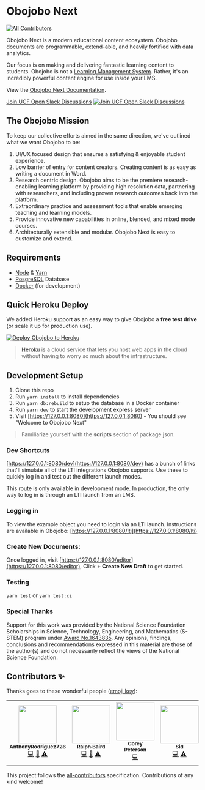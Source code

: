# Obojobo Next
<!-- ALL-CONTRIBUTORS-BADGE:START - Do not remove or modify this section -->
[![All Contributors](https://img.shields.io/badge/all_contributors-1-orange.svg?style=flat-square)](#contributors-)
<!-- ALL-CONTRIBUTORS-BADGE:END -->

Obojobo Next is a modern educational content ecosystem. Obojobo documents are programmable, extend-able, and heavily fortified with data analytics.

Our focus is on making and delivering fantastic learning content to students. Obojobo is not a [Learning Management System](https://en.wikipedia.org/wiki/Learning_management_system). Rather, it's an incredibly powerful content engine for use inside your LMS.

View the [Obojobo Next Documentation](https://ucfopen.github.io/Obojobo-Docs/).

[Join UCF Open Slack Discussions](https://ucf-open-slackin.herokuapp.com/) [![Join UCF Open Slack Discussions](https://ucf-open-slackin.herokuapp.com/badge.svg)](https://ucf-open-slackin.herokuapp.com/)

## The Obojobo Mission

To keep our collective efforts aimed in the same direction, we've outlined what we want Obojobo to be:

1. UI/UX focused design that ensures a satisfying & enjoyable student experience.
2. Low barrier of entry for content creators. Creating content is as easy as writing a document in Word.
3. Research centric design. Obojobo aims to be the premiere research-enabling learning platform by providing high resolution data, partnering with researchers, and including proven research outcomes back into the platform.
4. Extraordinary practice and assessment tools that enable emerging teaching and learning models.
5. Provide innovative new capabilities in online, blended, and mixed mode courses.
6. Architecturally extensible and modular. Obojobo Next is easy to customize and extend.

## Requirements

- [Node](https://nodejs.org/) & [Yarn](https://yarnpkg.com/)
- [PosgreSQL](https://www.postgresql.org/) Database
- [Docker](https://www.docker.com/) (for development)

## Quick Heroku Deploy

We added Heroku support as an easy way to give Obojobo a **free test drive** (or scale it up for production use).

[![Deploy Obojobo to Heroku](https://www.herokucdn.com/deploy/button.svg)](https://heroku.com/deploy/)

> [Heroku](https://www.heroku.com/what) is a cloud service that lets you host web apps in the cloud without having to worry so much about the infrastructure.

## Development Setup

1. Clone this repo
2. Run `yarn install` to install dependencies
3. Run `yarn db:rebuild` to setup the database in a Docker container
4. Run `yarn dev` to start the development express server
5. Visit [https://127.0.0.1:8080](https://127.0.0.1:8080) - You should see "Welcome to Obojobo Next"

> Familiarize yourself with the **scripts** section of package.json.

### Dev Shortcuts

[https://127.0.0.1:8080/dev](https://127.0.0.1:8080/dev) has a bunch of links that'll simulate all of the LTI integrations Obojobo supports. Use these to quickly log in and test out the different launch modes.

This route is only available in development mode. In production, the only way to log in is through an LTI launch from an LMS.

### Logging in

To view the example object you need to login via an LTI launch. Instructions are available in Obojobo: [https://127.0.0.1:8080/lti](https://127.0.0.1:8080/lti)

### Create New Documents:

Once logged in, visit [https://127.0.0.1:8080/editor](https://127.0.0.1:8080/editor). Click **+ Create New Draft** to get started.

### Testing

`yarn test` or `yarn test:ci`

### Special Thanks

Support for this work was provided by the National Science Foundation Scholarships in Science, Technology, Engineering, and Mathematics (S-STEM) program under [Award No.1643835](https://www.nsf.gov/awardsearch/showAward?AWD_ID=1643835). Any opinions, findings, conclusions and recommendations expressed in this material are those of the author(s) and do not necessarily reflect the views of the National Science Foundation.

## Contributors ✨

Thanks goes to these wonderful people ([emoji key](https://allcontributors.org/docs/en/emoji-key)):

<!-- ALL-CONTRIBUTORS-LIST:START - Do not remove or modify this section -->
<!-- prettier-ignore-start -->
<!-- markdownlint-disable -->
<table>
  <tr>
    <td align="center"><a href="https://github.com/AnthonyRodriguez726"><img src="https://avatars2.githubusercontent.com/u/11856062?v=4" width="100px;" alt=""/><br /><sub><b>AnthonyRodriguez726</b></sub></a><br /><a href="https://github.com/ucfopen/Obojobo/commits?author=AnthonyRodriguez726" title="Code">💻</a> <a href="https://github.com/ucfopen/Obojobo/pulls?q=is%3Apr+reviewed-by%3AAnthonyRodriguez726" title="Reviewed Pull Requests">👀</a> <a href="https://github.com/ucfopen/Obojobo/commits?author=AnthonyRodriguez726" title="Tests">⚠️</a></td>
    <td align="center"><a href="https://github.com/rmanbaird"><img src="https://avatars0.githubusercontent.com/u/22771644?v=4" width="100px;" alt=""/><br /><sub><b>Ralph Baird</b></sub></a><br /><a href="https://github.com/ucfopen/Obojobo/commits?author=rmanbaird" title="Code">💻</a> <a href="https://github.com/ucfopen/Obojobo/pulls?q=is%3Apr+reviewed-by%3Armanbaird" title="Reviewed Pull Requests">👀</a> <a href="https://github.com/ucfopen/Obojobo/commits?author=rmanbaird" title="Tests">⚠️</a></td>
    <td align="center"><a href="https://github.com/clpetersonucf"><img src="https://avatars0.githubusercontent.com/u/1268547?v=4" width="100px;" alt=""/><br /><sub><b>Corey Peterson</b></sub></a><br /><a href="https://github.com/ucfopen/Obojobo/commits?author=clpetersonucf" title="Code">💻</a></td>
    <td align="center"><a href="https://github.com/SidTheEngineer"><img src="https://avatars0.githubusercontent.com/u/19176417?v=4" width="100px;" alt=""/><br /><sub><b>Sid</b></sub></a><br /><a href="https://github.com/ucfopen/Obojobo/commits?author=SidTheEngineer" title="Code">💻</a> <a href="https://github.com/ucfopen/Obojobo/commits?author=SidTheEngineer" title="Tests">⚠️</a></td>
    <td align="center"><a href="https://github.com/JonGuilbe"><img src="https://avatars2.githubusercontent.com/u/9093729?v=4" width="100px;" alt=""/><br /><sub><b>Jonathan Guilbe</b></sub></a><br /><a href="https://github.com/ucfopen/Obojobo/commits?author=JonGuilbe" title="Code">💻</a> <a href="https://github.com/ucfopen/Obojobo/commits?author=JonGuilbe" title="Tests">⚠️</a></td>
    <td align="center"><a href="http://keeganberry.com"><img src="https://avatars2.githubusercontent.com/u/229935?v=4" width="100px;" alt=""/><br /><sub><b>Keegan Berry</b></sub></a><br /><a href="https://github.com/ucfopen/Obojobo/commits?author=keeeeeegan" title="Code">💻</a> <a href="https://github.com/ucfopen/Obojobo/commits?author=keeeeeegan" title="Tests">⚠️</a></td>
    <td align="center"><a href="https://github.com/adrianfish"><img src="https://avatars3.githubusercontent.com/u/134546?v=4" width="100px;" alt=""/><br /><sub><b>Adrian Fish</b></sub></a><br /><a href="https://github.com/ucfopen/Obojobo/commits?author=adrianfish" title="Code">💻</a> <a href="https://github.com/ucfopen/Obojobo/issues?q=author%3Aadrianfish" title="Bug reports">🐛</a> <a href="#ideas-adrianfish" title="Ideas, Planning, & Feedback">🤔</a></td>
    <td align="center"><a href="https://github.com/FrenjaminBanklin"><img src="https://avatars1.githubusercontent.com/u/1275983?v=4" width="100px;" alt=""/><br /><sub><b>Brandon Stull</b></sub></a><br /><a href="https://github.com/ucfopen/Obojobo/commits?author=FrenjaminBanklin" title="Code">💻</a> <a href="https://github.com/ucfopen/Obojobo/issues?q=author%3AFrenjaminBanklin" title="Bug reports">🐛</a> <a href="https://github.com/ucfopen/Obojobo/commits?author=FrenjaminBanklin" title="Tests">⚠️</a> <a href="https://github.com/ucfopen/Obojobo/pulls?q=is%3Apr+reviewed-by%3AFrenjaminBanklin" title="Reviewed Pull Requests">👀</a></td>
    <td align="center"><a href="http://blog.sheasilverman.com"><img src="https://avatars3.githubusercontent.com/u/1273237?v=4" width="100px;" alt=""/><br /><sub><b>Shea</b></sub></a><br /><a href="https://github.com/ucfopen/Obojobo/commits?author=ssilverm" title="Documentation">📖</a></td>
    <td align="center"><a href="https://github.com/samuel-belcastro"><img src="https://avatars0.githubusercontent.com/u/17661897?v=4" width="100px;" alt=""/><br /><sub><b>Samuel Belcastro</b></sub></a><br /><a href="https://github.com/ucfopen/Obojobo/commits?author=samuel-belcastro" title="Code">💻</a> <a href="https://github.com/ucfopen/Obojobo/commits?author=samuel-belcastro" title="Tests">⚠️</a></td>
    <td align="center"><a href="https://github.com/gitnix"><img src="https://avatars1.githubusercontent.com/u/5448785?v=4" width="100px;" alt=""/><br /><sub><b>Ryan Eppers</b></sub></a><br /><a href="https://github.com/ucfopen/Obojobo/issues?q=author%3Agitnix" title="Bug reports">🐛</a> <a href="https://github.com/ucfopen/Obojobo/commits?author=gitnix" title="Code">💻</a> <a href="https://github.com/ucfopen/Obojobo/commits?author=gitnix" title="Documentation">📖</a> <a href="#ideas-gitnix" title="Ideas, Planning, & Feedback">🤔</a> <a href="#maintenance-gitnix" title="Maintenance">🚧</a> <a href="#platform-gitnix" title="Packaging/porting to new platform">📦</a> <a href="#question-gitnix" title="Answering Questions">💬</a> <a href="https://github.com/ucfopen/Obojobo/pulls?q=is%3Apr+reviewed-by%3Agitnix" title="Reviewed Pull Requests">👀</a> <a href="#tool-gitnix" title="Tools">🔧</a></td>
    <td align="center"><a href="https://github.com/qwertynerd97"><img src="https://avatars3.githubusercontent.com/u/36134301?v=4" width="100px;" alt=""/><br /><sub><b>Elli Howard</b></sub></a><br /><a href="#a11y-qwertynerd97" title="Accessibility">️️️️♿️</a> <a href="https://github.com/ucfopen/Obojobo/commits?author=qwertynerd97" title="Code">💻</a> <a href="https://github.com/ucfopen/Obojobo/commits?author=qwertynerd97" title="Documentation">📖</a> <a href="#ideas-qwertynerd97" title="Ideas, Planning, & Feedback">🤔</a> <a href="#maintenance-qwertynerd97" title="Maintenance">🚧</a> <a href="https://github.com/ucfopen/Obojobo/pulls?q=is%3Apr+reviewed-by%3Aqwertynerd97" title="Reviewed Pull Requests">👀</a> <a href="https://github.com/ucfopen/Obojobo/commits?author=qwertynerd97" title="Tests">⚠️</a></td>
    <td align="center"><a href="http://www.zachberry.com"><img src="https://avatars2.githubusercontent.com/u/73479?v=4" width="100px;" alt=""/><br /><sub><b>Zachary Berry</b></sub></a><br /><a href="https://github.com/ucfopen/Obojobo/commits?author=zachberry" title="Code">💻</a> <a href="#content-zachberry" title="Content">🖋</a> <a href="https://github.com/ucfopen/Obojobo/commits?author=zachberry" title="Documentation">📖</a> <a href="#design-zachberry" title="Design">🎨</a> <a href="#ideas-zachberry" title="Ideas, Planning, & Feedback">🤔</a> <a href="#projectManagement-zachberry" title="Project Management">📆</a> <a href="https://github.com/ucfopen/Obojobo/pulls?q=is%3Apr+reviewed-by%3Azachberry" title="Reviewed Pull Requests">👀</a></td>
    <td align="center"><a href="https://ianturgeon.com"><img src="https://avatars2.githubusercontent.com/u/73480?v=4" width="100px;" alt=""/><br /><sub><b>Ian Turgeon</b></sub></a><br /><a href="https://github.com/ucfopen/Obojobo/commits?author=iturgeon" title="Tests">⚠️</a> <a href="https://github.com/ucfopen/Obojobo/commits?author=iturgeon" title="Code">💻</a></td>
  </tr>
</table>

<!-- markdownlint-enable -->
<!-- prettier-ignore-end -->
<!-- ALL-CONTRIBUTORS-LIST:END -->

This project follows the [all-contributors](https://github.com/all-contributors/all-contributors) specification. Contributions of any kind welcome!